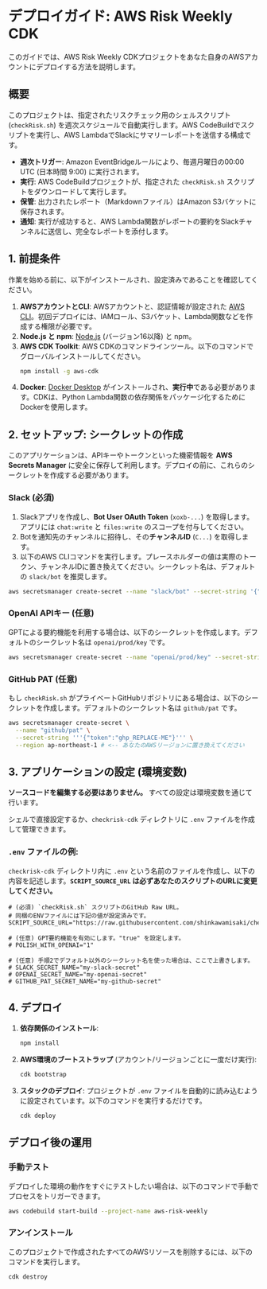 # デプロイガイド: AWS Risk Weekly CDK

このガイドでは、AWS Risk Weekly CDKプロジェクトをあなた自身のAWSアカウントにデプロイする方法を説明します。

## 概要

このプロジェクトは、指定されたリスクチェック用のシェルスクリプト (`checkRisk.sh`) を週次スケジュールで自動実行します。AWS CodeBuildでスクリプトを実行し、AWS LambdaでSlackにサマリーレポートを送信する構成です。

- **週次トリガー**: Amazon EventBridgeルールにより、毎週月曜日の00:00 UTC (日本時間 9:00) に実行されます。
- **実行**: AWS CodeBuildプロジェクトが、指定された `checkRisk.sh` スクリプトをダウンロードして実行します。
- **保管**: 出力されたレポート（Markdownファイル）はAmazon S3バケットに保存されます。
- **通知**: 実行が成功すると、AWS Lambda関数がレポートの要約をSlackチャンネルに送信し、完全なレポートを添付します。

## 1. 前提条件

作業を始める前に、以下がインストールされ、設定済みであることを確認してください。

1.  **AWSアカウントとCLI**: AWSアカウントと、認証情報が設定された [AWS CLI](https://aws.amazon.com/cli/)。初回デプロイには、IAMロール、S3バケット、Lambda関数などを作成する権限が必要です。
2.  **Node.js と npm**: [Node.js](https://nodejs.org/) (バージョン16以降) と npm。
3.  **AWS CDK Toolkit**: AWS CDKのコマンドラインツール。以下のコマンドでグローバルインストールしてください。
    ```sh
    npm install -g aws-cdk
    ```
4.  **Docker**: [Docker Desktop](https://www.docker.com/products/docker-desktop/) がインストールされ、**実行中**である必要があります。CDKは、Python Lambda関数の依存関係をパッケージ化するためにDockerを使用します。

## 2. セットアップ: シークレットの作成

このアプリケーションは、APIキーやトークンといった機密情報を **AWS Secrets Manager** に安全に保存して利用します。デプロイの前に、これらのシークレットを作成する必要があります。

### Slack (必須)

1.  Slackアプリを作成し、**Bot User OAuth Token** (`xoxb-...`) を取得します。アプリには `chat:write` と `files:write` のスコープを付与してください。
2.  Botを通知先のチャンネルに招待し、その**チャンネルID** (`C...`) を取得します。
3.  以下のAWS CLIコマンドを実行します。プレースホルダーの値は実際のトークン、チャンネルIDに置き換えてください。シークレット名は、デフォルトの `slack/bot` を推奨します。

```sh
aws secretsmanager create-secret --name "slack/bot" --secret-string '{"bot_token":"Botのトークン","channel_id":"チャンネルID"}' --region ap-northeast-1  # <-- あなたのAWSリージョンに置き換えてください
```

### OpenAI APIキー (任意)

GPTによる要約機能を利用する場合は、以下のシークレットを作成します。デフォルトのシークレット名は `openai/prod/key` です。

```sh
aws secretsmanager create-secret --name "openai/prod/key" --secret-string '{"OPENAI_API_KEY":"GPTのAPIキー"}' --region ap-northeast-1 # <-- あなたのAWSリージョンに置き換えてください
```

### GitHub PAT (任意)

もし `checkRisk.sh` がプライベートGitHubリポジトリにある場合は、以下のシークレットを作成します。デフォルトのシークレット名は `github/pat` です。

```sh
aws secretsmanager create-secret \
  --name "github/pat" \
  --secret-string '''{"token":"ghp_REPLACE-ME"}''' \
  --region ap-northeast-1 # <-- あなたのAWSリージョンに置き換えてください
```

## 3. アプリケーションの設定 (環境変数)

**ソースコードを編集する必要はありません。** すべての設定は環境変数を通じて行います。

シェルで直接設定するか、`checkrisk-cdk` ディレクトリに `.env` ファイルを作成して管理できます。

### `.env` ファイルの例:

`checkrisk-cdk` ディレクトリ内に `.env` という名前のファイルを作成し、以下の内容を記述します。**`SCRIPT_SOURCE_URL` は必ずあなたのスクリプトのURLに変更してください。**

```
# (必須) `checkRisk.sh` スクリプトのGitHub Raw URL。
# 同梱のENVファイルには下記の値が設定済みです。
SCRIPT_SOURCE_URL="https://raw.githubusercontent.com/shinkawamisaki/checkRisk/e3965152e0ee1ea80f10582e41e766dda30f3edd/checkRisk.sh"

# (任意) GPT要約機能を有効にします。"true" を設定します。
# POLISH_WITH_OPENAI="1"

# (任意) 手順2でデフォルト以外のシークレット名を使った場合は、ここで上書きします。
# SLACK_SECRET_NAME="my-slack-secret"
# OPENAI_SECRET_NAME="my-openai-secret"
# GITHUB_PAT_SECRET_NAME="my-github-secret"
```

## 4. デプロイ

1.  **依存関係のインストール**:
    ```sh
    npm install
    ```

2.  **AWS環境のブートストラップ** (アカウント/リージョンごとに一度だけ実行):
    ```sh
    cdk bootstrap
    ```

3.  **スタックのデプロイ**:
    プロジェクトが `.env` ファイルを自動的に読み込むように設定されています。以下のコマンドを実行するだけです。
    ```sh
    cdk deploy
    ```

## デプロイ後の運用

### 手動テスト

デプロイした環境の動作をすぐにテストしたい場合は、以下のコマンドで手動でプロセスをトリガーできます。
```sh
aws codebuild start-build --project-name aws-risk-weekly
```

### アンインストール

このプロジェクトで作成されたすべてのAWSリソースを削除するには、以下のコマンドを実行します。
```sh
cdk destroy
```
